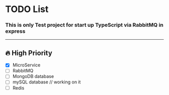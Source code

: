 # TODO List

### This is only Test project for start up TypeScript via RabbitMQ in express

----------

## 🔥 High Priority
- [X] MicroService
- [ ] RabbitMQ
- [ ] MongoDB database
- [ ] mySQL database // working on it
- [ ] Redis

[//]: # (## 🚀 Features)

[//]: # (- [ ] Implement push notifications)

[//]: # (- [ ] Add dark mode support)

[//]: # ()
[//]: # (## 🐞 Bugs)

[//]: # (- [ ] Fix incorrect total calculation in invoices)

[//]: # (- [ ] Resolve UI glitch in profile page)

[//]: # ()
[//]: # (## 🛠 Refactoring)

[//]: # (- [x] Migrate to TypeScript)

[//]: # (- [ ] Improve logging system)

[//]: # ()
[//]: # (## ⚡ Medium Priority)

[//]: # (- [ ] Optimize database queries for faster load times)

[//]: # (- [ ] Improve mobile responsiveness)

[//]: # ()
[//]: # (## 💡 Low Priority)

[//]: # (- [ ] Update documentation)

[//]: # (- [ ] Add unit tests for utility functions)

[//]: # ()
[//]: # (-------------------------)

[//]: # ()
[//]: # (- [ ] **Implement user authentication**)

[//]: # (    - Use JWT for session management)

[//]: # (    - Add OAuth support for Google login)

[//]: # (    - Ensure password hashing with bcrypt)

[//]: # ()
[//]: # (- [ ] **Fix API response bugs**)

[//]: # (    - Incorrect HTTP status codes in error responses)

[//]: # (    - Fix missing data in `/user/profile` endpoint)

[//]: # ()
[//]: # (- [x] **Refactor payment module** &#40;✅ Completed&#41;)

[//]: # (    - Improve error handling in transactions)

[//]: # (    - Optimize retry mechanism for failed payments)

[//]: # ()
[//]: # ()
[//]: # (--------------)

[//]: # ()
[//]: # (| Task | Status | Priority |)

[//]: # (|------|--------|----------|)

[//]: # (| Implement user authentication | ❌ Pending | 🔥 High |)

[//]: # (| Fix API response bugs | ❌ Pending | ⚡ Medium |)

[//]: # (| Optimize database queries | ❌ Pending | ⚡ Medium |)

[//]: # (| Refactor payment module | ✅ Done | 💡 Low |)

